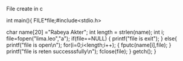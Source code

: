File create in c

int main(){
FILE*file;#include<stdio.h>

char name[20] ="Rabeya Akter";
int length = strlen(name);
int i;
file=fopen("lima.leo","a");
if(file==NULL)
{
    printf("file is exit");
}
else{
    printf("file is open\n");
    for(i=0;i<length;i++);
    {
        fputc(name[i],file);
    }
    printf("file is reten successsfully\n");
    fclose(file);
}
getch();
}

